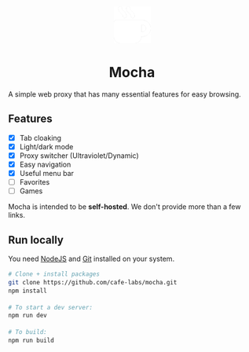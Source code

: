 <div align="center">
  <img src="public/icon.png" height=75 width=75 />
  <h1>Mocha</h1>
</div>
A simple web proxy that has many essential features for easy browsing.

## Features
- [x] Tab cloaking
- [x] Light/dark mode
- [x] Proxy switcher (Ultraviolet/Dynamic)
- [x] Easy navigation
- [x] Useful menu bar
- [ ] Favorites
- [ ] Games

Mocha is intended to be **self-hosted**. We don't provide more than a few links.

## Run locally

You need [NodeJS](https://nodejs.org) and [Git](https://git-scm.com/download) installed on your system.

````bash
# Clone + install packages
git clone https://github.com/cafe-labs/mocha.git 
npm install 

# To start a dev server:
npm run dev

# To build:
npm run build
````

